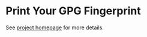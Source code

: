 # Print Your GPG Fingerprint

See [project homepage](https://vog.github.io/fingerprint/) for more details.
